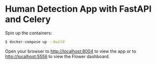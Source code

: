 # Human Detection App with FastAPI and Celery

Spin up the containers:

```sh
$ docker-compose up --build
```

Open your browser to [http://localhost:8004](http://localhost:8004) to view the app or to [http://localhost:5556](http://localhost:5556) to view the Flower dashboard.